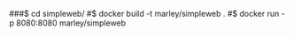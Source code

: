 ###$ cd simpleweb/
#$ docker build -t marley/simpleweb .
#$ docker run -p 8080:8080 marley/simpleweb
